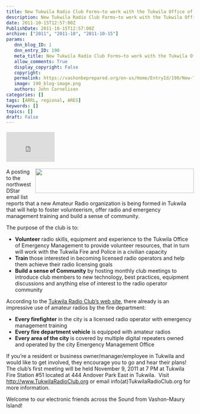 ```yaml
---
title: New Tukwila Radio Club Forms–to work with the Tukwila Office of Emergency Management
description: New Tukwila Radio Club Forms–to work with the Tukwila Office of Emergency Management
date: 2011-10-15T12:57:00Z
PublishDate: 2011-10-15T12:57:00Z
archive: ["2011", "2011-10", "2011-10-15"]
params:
   dnn_blog_ID: 1
   dnn_entry_ID: 190
   meta_title: New Tukwila Radio Club Forms–to work with the Tukwila Office of Emergency Management
   allow_comments: True
   display_copyright: False
   copyright: 
   permalink: https://vashonbeprepared.org/en-us/Home/EntryId/190/New-Tukwila-Radio-Club-Forms-ndash-to-work-with-the-Tukwila-Office-of-Emergency-Management
   image: 190_blog-image.png
   authors: John Cornelison
categories: []
tags: [ARRL, regional, ARES]
keywords: []
topics: []
draft: False
---
```


<div class="wlWriterHeaderFooter" style="padding-bottom: 4px; margin: 0px; padding-left: 0px; padding-right: 0px; float: none; padding-top: 4px;"><iframe src="http://www.facebook.com/widgets/like.php?href=http://vashoneoc.org/Blogs/VashonPreparedness/tabid/164/EntryId/190/New-Tukwila-Radio-Club-Forms-ndash-to-work-with-the-Tukwila-Office-of-Emergency-Management.aspx" frameborder="0" scrolling="no" style="width: 130px; height: 80px;border: medium none;"></iframe></div>
<p><a href="http://www.tukwilaradioclub.org/" target="_blank"><img alt="" width="426" height="66" style="margin: 0px 0px 5px 5px; display: inline; float: right;" src="http://www.tukwilaradioclub.org/images/Banner.jpg" /></a>A posting to the northwest DStar email list reports that a new Amateur Radio organization is being formed in Tukwila that will help to foster volunteerism, offer radio and emergency management training and build a sense of community.</p>
<p>The purpose of the club is to:</p>
<ul>
    <li><strong>Volunteer</strong> radio skills, equipment and experience to the Tukwila Office of Emergency Management to provide volunteer resources, that in turn will work with the Tukwila Fire and Police in a civilian capacity </li>
    <li><strong>Train </strong>those interested in becoming licensed radio operators and help them achieve their radio licensing goals </li>
    <li><strong>Build a sense of Community</strong> by hosting monthly club meetings to introduce club members to new technology, best practices, equipment discussions and anything else of interest to the radio operator community </li>
</ul>
<p>According to the <a href="http://www.tukwilaradioclub.org/" target="_blank">Tukwila Radio Club&rsquo;s web site</a>, there already is an impressive use of amateur radios by the fire department:</p>
<ul>
    <li><strong>Every firefighter</strong> in the city is a licensed radio operator with emergency management training </li>
    <li><strong>Every fire department vehicle</strong> is equipped with amateur radios </li>
    <li><strong>Every area of the city </strong>is covered by multiple digital repeaters owned and operated by the city Emergency Management Office </li>
</ul>
<p>If you&rsquo;re a resident or business owner/manager/employee in Tukwila and would like to get involved, they encourage you to go and hear their plans!&nbsp; The club&rsquo;s first meeting will be held November 9, 2011 at 7 PM at Tukwila Fire Station #51 located at 444 Andover Park East in Tukwila.&nbsp; Visit <a href="http://www.TukwilaRadioClub.org">http://www.TukwilaRadioClub.org</a> or email info(at)TukwilaRadioClub.org for more information.</p>
<p>Welcome to our electronic friends across the Sound from Vashon-Maury Island!</p>
